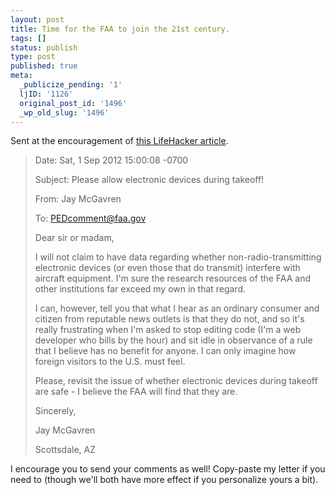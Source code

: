 ```yaml
---
layout: post
title: Time for the FAA to join the 21st century.
tags: []
status: publish
type: post
published: true
meta:
  _publicize_pending: '1'
  ljID: '1126'
  original_post_id: '1496'
  _wp_old_slug: '1496'
---
```

Sent at the encouragement of <a href="http://lifehacker.com/5938473/how-to-let-the-faa-know-you-want-to-use-electronics-during-take-off">this LifeHacker article</a>.

> Date: Sat, 1 Sep 2012 15:00:08 -0700
> 
> Subject: Please allow electronic devices during takeoff!
> 
> From: Jay McGavren 
> 
> To: <a href="mailto:PEDcomment@faa.gov">PEDcomment@faa.gov</a>
> 
> Dear sir or madam,
> 
> I will not claim to have data regarding whether non-radio-transmitting
> electronic devices (or even those that do transmit) interfere with
> aircraft equipment.  I'm sure the research resources of the FAA and
> other institutions far exceed my own in that regard.
> 
> I can, however, tell you that what I hear as an ordinary consumer and
> citizen from reputable news outlets is that they do not, and so it's
> really frustrating when I'm asked to stop editing code (I'm a web
> developer who bills by the hour) and sit idle in observance of a rule
> that I believe has no benefit for anyone.  I can only imagine how
> foreign visitors to the U.S. must feel.
> 
> Please, revisit the issue of whether electronic devices during takeoff
> are safe - I believe the FAA will find that they are.
> 
> Sincerely,
> 
> Jay McGavren
> 
> Scottsdale, AZ

I encourage you to send your comments as well!  Copy-paste my letter if you need to (though we'll both have more effect if you personalize yours a bit).
